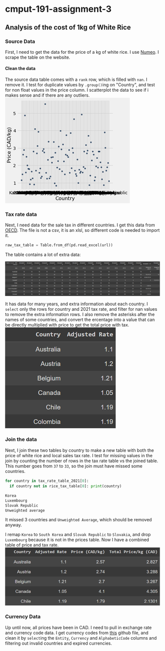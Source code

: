 # cmput-191-assignment-3

## Analysis of the cost of 1kg of White Rice

### Source Data

First, I need to get the data for the price of a kg of white rice. I use [Numeo](https://www.numbeo.com/cost-of-living/prices_by_country.jsp?displayCurrency=CAD&itemId=115). I scrape the table on the website.

#### Clean the data

The source data table comes with a `rank` row, which is filled with `nan`. I remove it. I test for duplicate values by `.group()`ing on "Country", and test for non float values in the price column. I scatterplot the data to see if i makes sense and if there are any outliers. ![](initial_scatterplot.png)

### Tax rate data

Next, I need data for the sale tax in different countries. I get this data from [OECD](https://www.oecd.org/tax/tax-policy/tax-database/). The file is not a csv, it is an xlsl, so different code is needed to import it. 
```python
raw_tax_table = Table.from_df(pd.read_excel(url))
```
The table contains a lot of extra data:

![](mess_table.png)

It has data for many years, and extra information about each country. I `select` only the rows for country and 2021 tax rate, and filter for nan values to remove the extra information rows. I also remove the asterisks after the names of some countries, and convert the ercentage into a value that can be directly multiplied with price to get the total price with tax. 
![](clean_tax_table.png)

### Join the data

Next, I join these two tables by country to make a new table with both the price of white rice and local sales tax rate. I test for missing values in the join by counting the number of rows in the tax rate table vs the joined table. This number goes from `37` to `33`, so the join must have missed some countries.

```python
for country in tax_rate_table_2021[0]:
  if country not in rice_tax_table[0]: print(country)
```
```
Korea
Luxembourg
Slovak Republic
Unweighted average
```
It missed 3 countries and `Unweighted Average`, which should be removed anyway.

I remap `Korea` to `South Korea` and `Slovak Republic` to `Slovakia`, and drop `Luxembourg` because it is not in the prices table. Now I have a combined table of price and tax rate. ![](combined_tax_price_table.png)

### Currency Data

Up until now, all prices have been in CAD. I need to pull in exchange rate and currency code data. I get currency codes from [this](https://raw.githubusercontent.com/datasets/currency-codes/master/data/codes-all.csv) github file, and clean it by `select`ing the `Entity`, `Currency` and `AlphabeticCode` columns and filtering out invalid countries and expired currencies.
